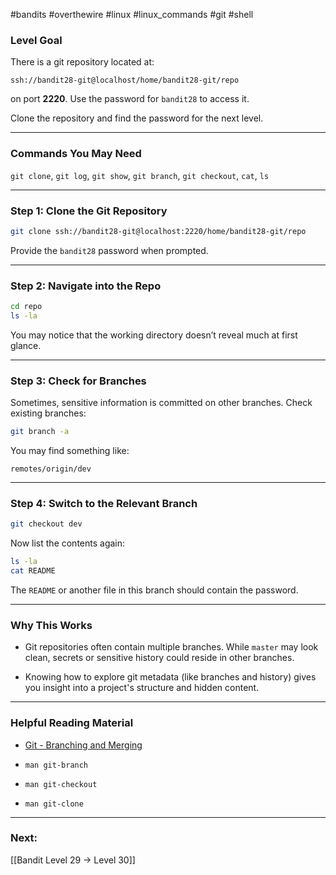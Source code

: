#bandits #overthewire #linux #linux_commands #git #shell 
### Level Goal

There is a git repository located at:

```
ssh://bandit28-git@localhost/home/bandit28-git/repo
```

on port **2220**. Use the password for `bandit28` to access it.

Clone the repository and find the password for the next level.

---
### Commands You May Need

`git clone`, `git log`, `git show`, `git branch`, `git checkout`, `cat`, `ls`

---
### Step 1: Clone the Git Repository

```bash
git clone ssh://bandit28-git@localhost:2220/home/bandit28-git/repo
```

Provide the `bandit28` password when prompted.

---
### Step 2: Navigate into the Repo

```bash
cd repo
ls -la
```

You may notice that the working directory doesn’t reveal much at first glance.

---
### Step 3: Check for Branches

Sometimes, sensitive information is committed on other branches. Check existing branches:

```bash
git branch -a
```

You may find something like:

```
remotes/origin/dev
```

---
### Step 4: Switch to the Relevant Branch

```bash
git checkout dev
```

Now list the contents again:

```bash
ls -la
cat README
```

The `README` or another file in this branch should contain the password.

---
### Why This Works

- Git repositories often contain multiple branches. While `master` may look clean, secrets or sensitive history could reside in other branches.
    
- Knowing how to explore git metadata (like branches and history) gives you insight into a project's structure and hidden content.
    

---
### Helpful Reading Material

- [Git - Branching and Merging](https://git-scm.com/book/en/v2/Git-Branching-Branches-in-a-Nutshell)
    
- `man git-branch`
    
- `man git-checkout`
    
- `man git-clone`
    

---
### Next:

[[Bandit Level 29 → Level 30]]